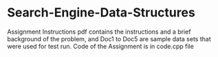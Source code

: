 # Search-Engine-Data-Structures
Assignment Instructions pdf contains the instructions and a brief background of the problem, and Doc1 to Doc5 are sample data sets that were used for test run.
Code of the Assignment is in code.cpp file

